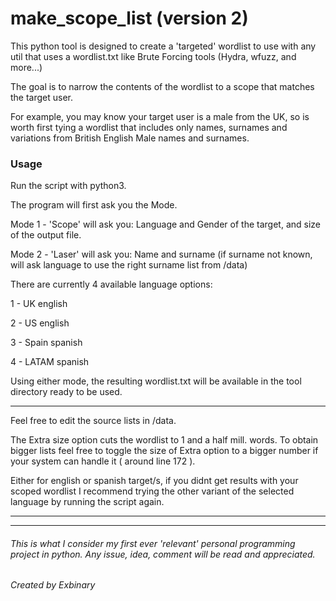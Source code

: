 # make_scope_list (version 2)
This python tool is designed to create a 'targeted' wordlist to use with any util that uses a wordlist.txt like Brute Forcing tools (Hydra, wfuzz, and more...)

The goal is to narrow the contents of the wordlist to a scope that matches the target user.

For example, you may know your target user is a male from the UK, so is worth first tying a wordlist that includes only names, surnames and variations from British English Male names and surnames.

### Usage
Run the script with python3.

The program will first ask you the Mode.

Mode 1 - 'Scope'  will ask you: Language and Gender of the target, and size of the output file.

Mode 2 - 'Laser'  will ask you: Name and surname (if surname not known, will ask language to use the right surname list from /data)

There are currently 4 available language options:

1 - UK english

2 - US english

3 - Spain spanish

4 - LATAM spanish

Using either mode, the resulting wordlist.txt will be available in the tool directory ready to be used.
________________

Feel free to edit the source lists in  /data.

The Extra size option cuts the wordlist to 1 and a half mill. words. To obtain bigger lists feel free to toggle the size of Extra option to a bigger number if your system can handle it ( around line 172 ).

Either for english or spanish target/s, if you didnt get results with your scoped wordlist I recommend trying the other variant of the selected language by running the script again.
________________

________________

###### This is what I consider my first ever 'relevant' personal programming project in python. Any issue, idea, comment will be read and appreciated.

###### Created by Exbinary
